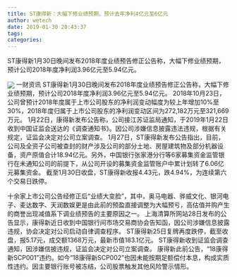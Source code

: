 ```yaml
---
title: ST康得新：大幅下修业绩预期，预计去年净利4亿元至6亿元
author: wetech
date: 2019-01-30 20:43:37
tags: 
categories: 
---
```

ST康得新1月30日晚间发布2018年度业绩预告修正公告称，大幅下修业绩预期，预计公司2018年度净利润3.96亿元至5.94亿元。
<!-- more -->
<img align="center" border="0" src="https://imgcdn.yicai.com/uppics/images/2019/01/525a14abf8a8dd54af7aea00bc7aa794.jpg" />
一财资讯
ST康得新1月30日晚间发布2018年度业绩预告修正公告称，大幅下修业绩预期，预计公司2018年度净利润3.96亿元至5.94亿元。
2018年10月23日，公司曾预计2018年度属于上市公司股东的净利润变动幅度为较上年增加10%至30%，2018年度归属于上市公司股东的净利润变动区间为272,182万元至321,669万元。
1月22日，康得新发布公告称，公司接江苏证监局通知，于2019年1月22日收到中国证监会送达的《调查通知书》。因公司涉嫌信息披露违法违规，根据有关规定，证监会决定对公司立案调查。
1月27日，ST康得新发布公告指出，目前，公司及全资子公司被查封的财产涉及公司的部分土地、房屋建筑物及部分机器设备，资产原值合计18.94亿元。另外，中国银行张家港分行等6家募集资金监管银行在未通知公司的前提下，从公司开设的募集资金监管账户中累计划转了6.06亿元募集资金。
截至1月30日收盘，ST康得新收报4.43元，跌4.94%，为连续第六个交易日跌停。
 
 
十余家上市公司公告经修正后“业绩大变脸”，其中，奥马电器、骅威文化、银河电子、麦达数字、天润数娱更是由此前的预盈直接调整为大幅预亏，高估值并购产生的商誉出现减值系下调业绩预告的主要原因之一。
上海清算所网站28日发布的公告显示，康得新近日收到中国银行间市场交易商协会告知函，因公司涉嫌信息披露违规，协会决定对公司启动自律调查程序。
ST康得新25日复牌再度跌停，截至收盘，报5.17元，成交额1368万元，最新市值183.1亿元。
ST康得新收到证监会调查通知，因涉嫌信披违规，证监会决定对公司立案调查。
康得新此前公告，“18康得新SCP001”违约。如今“18康得新SCP002”也因未能按期足额偿付本息，构成实质性违约。因主要银行账号被冻结，公司股票触发其他风险警示情形。

